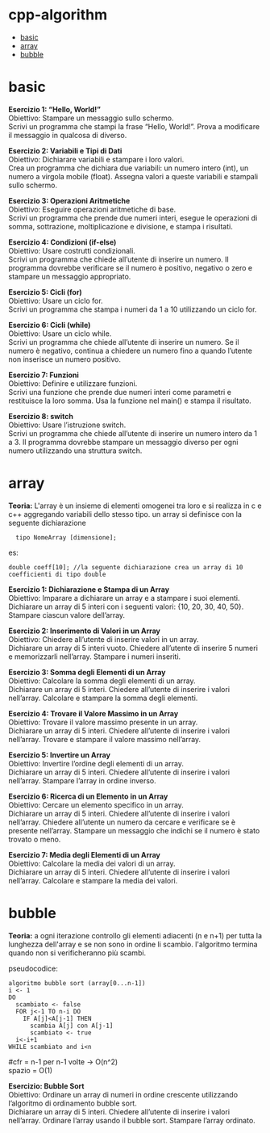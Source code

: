# cpp-algorithm
- [basic](#basic)
- [array](#array)
- [bubble](#bubble)

# basic
**Esercizio 1: “Hello, World!”**  <br/>
Obiettivo: Stampare un messaggio sullo schermo. <br/>
Scrivi un programma che stampi la frase “Hello, World!”.
Prova a modificare il messaggio in qualcosa di diverso.

**Esercizio 2: Variabili e Tipi di Dati** <br/>
Obiettivo: Dichiarare variabili e stampare i loro valori. <br/>
Crea un programma che dichiara due variabili: un numero intero (int), un numero a virgola mobile (float).
Assegna valori a queste variabili e stampali sullo schermo.

**Esercizio 3: Operazioni Aritmetiche** <br/>
Obiettivo: Eseguire operazioni aritmetiche di base. <br/>
Scrivi un programma che prende due numeri interi, esegue le operazioni di somma, sottrazione, moltiplicazione e divisione, e stampa i risultati.

**Esercizio 4: Condizioni (if-else)** <br/>
Obiettivo: Usare costrutti condizionali. <br/>
Scrivi un programma che chiede all’utente di inserire un numero. Il programma dovrebbe verificare se il numero è positivo, negativo o zero e stampare un messaggio appropriato.

**Esercizio 5: Cicli (for)** <br/>
Obiettivo: Usare un ciclo for.  <br/>
Scrivi un programma che stampa i numeri da 1 a 10 utilizzando un ciclo for.

**Esercizio 6: Cicli (while)** <br/>
Obiettivo: Usare un ciclo while. <br/>
Scrivi un programma che chiede all’utente di inserire un numero. Se il numero è negativo, continua a chiedere un numero fino a quando l’utente non inserisce un numero positivo.

**Esercizio 7: Funzioni** <br/>
Obiettivo: Definire e utilizzare funzioni. <br/>
Scrivi una funzione che prende due numeri interi come parametri e restituisce la loro somma.
Usa la funzione nel main() e stampa il risultato.

**Esercizio 8: switch** <br/>
Obiettivo: Usare l’istruzione switch. <br/>
Scrivi un programma che chiede all’utente di inserire un numero intero da 1 a 3. Il programma dovrebbe stampare un messaggio diverso per ogni numero utilizzando una struttura switch.

# array 
**Teoria:**
L'array è un insieme di elementi omogenei tra loro e si realizza in c e c++ aggregando variabili dello stesso tipo.
un array si definisce con la seguente dichiarazione
```
  tipo NomeArray [dimensione];
```
es:
```
double coeff[10]; //la seguente dichiarazione crea un array di 10 coefficienti di tipo double
```

**Esercizio 1: Dichiarazione e Stampa di un Array** <br/>
Obiettivo: Imparare a dichiarare un array e a stampare i suoi elementi. <br/>
Dichiarare un array di 5 interi con i seguenti valori: {10, 20, 30, 40, 50}.
Stampare ciascun valore dell’array.

**Esercizio 2: Inserimento di Valori in un Array** <br/>
Obiettivo: Chiedere all’utente di inserire valori in un array. <br/>
Dichiarare un array di 5 interi vuoto.
Chiedere all’utente di inserire 5 numeri e memorizzarli nell’array.
Stampare i numeri inseriti.

**Esercizio 3: Somma degli Elementi di un Array** <br/>
Obiettivo: Calcolare la somma degli elementi di un array. <br/>
Dichiarare un array di 5 interi.
Chiedere all’utente di inserire i valori nell’array.
Calcolare e stampare la somma degli elementi.

**Esercizio 4: Trovare il Valore Massimo in un Array** <br/>
Obiettivo: Trovare il valore massimo presente in un array. <br/>
Dichiarare un array di 5 interi.
Chiedere all’utente di inserire i valori nell’array.
Trovare e stampare il valore massimo nell’array.

**Esercizio 5: Invertire un Array** <br/>
Obiettivo: Invertire l’ordine degli elementi di un array. <br/>
Dichiarare un array di 5 interi.
Chiedere all’utente di inserire i valori nell’array.
 Stampare l’array in ordine inverso.
 
**Esercizio 6: Ricerca di un Elemento in un Array** <br/>
Obiettivo: Cercare un elemento specifico in un array. <br/>
Dichiarare un array di 5 interi.
Chiedere all’utente di inserire i valori nell’array.
Chiedere all’utente un numero da cercare e verificare se è presente nell’array.
Stampare un messaggio che indichi se il numero è stato trovato o meno.

**Esercizio 7: Media degli Elementi di un Array** <br/>
Obiettivo: Calcolare la media dei valori di un array. <br/>
Dichiarare un array di 5 interi.
Chiedere all’utente di inserire i valori nell’array.
Calcolare e stampare la media dei valori.

# bubble

**Teoria:**
a ogni iterazione controllo gli elementi adiacenti (n e n+1) per tutta la lunghezza dell'array e se non sono in ordine li scambio. l'algoritmo termina quando non si verificheranno più scambi.

pseudocodice: 
```
algoritmo bubble sort (array[0...n-1])
i <- 1
DO
  scambiato <- false
  FOR j<-1 TO n-i DO
    IF A[j]<A[j-1] THEN
      scambia A[j] con A[j-1]
      scambiato <- true
  i<-i+1
WHILE scambiato and i<n
```

#cfr = n-1 per n-1 volte -> O(n^2) <br/>
spazio = O(1)

**Esercizio: Bubble Sort** <br/>
Obiettivo: Ordinare un array di numeri in ordine crescente utilizzando l’algoritmo di ordinamento bubble sort. <br/>
Dichiarare un array di 5 interi.
Chiedere all’utente di inserire i valori nell’array.
Ordinare l’array usando il bubble sort.
 Stampare l’array ordinato.
